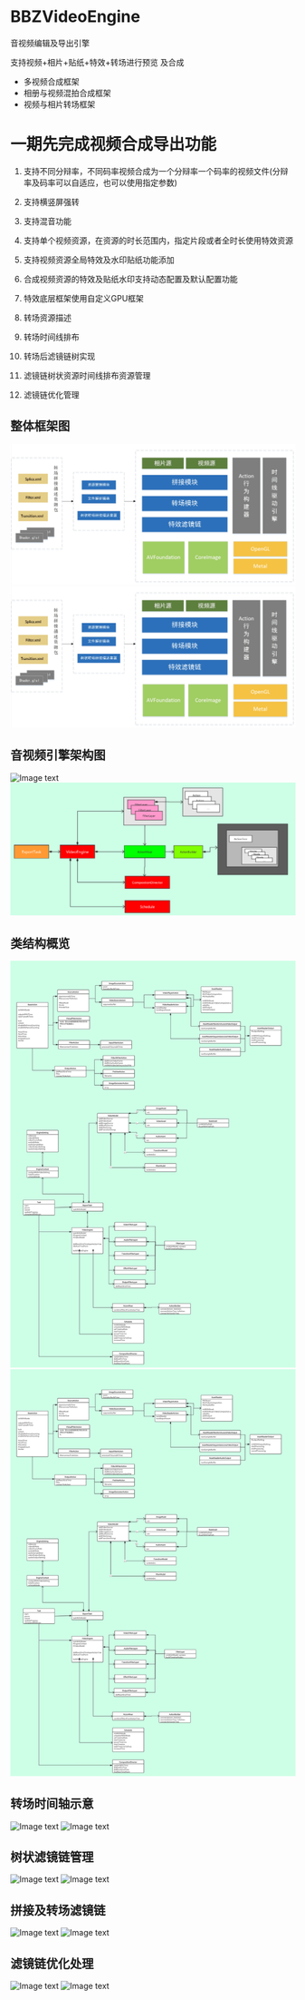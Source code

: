 # BBZVideoEngine
音视频编辑及导出引擎

支持视频+相片+贴纸+特效+转场进行预览 及合成 
* 多视频合成框架
* 相册与视频混拍合成框架 
* 视频与相片转场框架


# 一期先完成视频合成导出功能


1. 支持不同分辩率，不同码率视频合成为一个分辩率一个码率的视频文件(分辩率及码率可以自适应，也可以使用指定参数)
1. 支持横竖屏强转
1. 支持混音功能 
1. 支持单个视频资源，在资源的时长范围内，指定片段或者全时长使用特效资源
1. 支持视频资源全局特效及水印贴纸功能添加
1. 合成视频资源的特效及贴纸水印支持动态配置及默认配置功能
1. 特效底层框架使用自定义GPU框架

1. 转场资源描述 
1. 转场时间线排布 
1. 转场后滤镜链树实现 
1. 滤镜链树状资源时间线排布资源管理 
1. 滤镜链优化管理

## 整体框架图
![Image text](http://raw.githubusercontent.com/guolai/testCoreData/master/AVFoundation.png)
![Image text](https://github.com/guolai/testCoreData/blob/master/AVFoundation.png)


## 音视频引擎架构图
![Image text](http://raw.githubusercontent.com/guolai/testCoreData/master/AVFoundatioSimpleClass.jpg)
![Image text](https://github.com/guolai/testCoreData/blob/master/AVFoundatioSimpleClass.png)

## 类结构概览
![Image text](http://raw.githubusercontent.com/guolai/testCoreData/master/class.jpg)
![Image text](https://github.com/guolai/testCoreData/blob/master/class.jpg)

<!-- ## 音视频处理工作流 -->
<!-- ![Image text](http://raw.githubusercontent.com/guolai/testCoreData/master/DescriptionWorkFlow.jpg) -->
<!-- ![Image text](https://github.com/guolai/testCoreData/blob/master/DescriptionWorkFlow.jpg) -->
<!--  -->
<!-- ![Image text](http://raw.githubusercontent.com/guolai/testCoreData/master/VideoEngineWorkFlow.jpg) -->
<!-- ![Image text](https://github.com/guolai/testCoreData/blob/master/VideoEngineWorkFlow.jpg) -->


## 转场时间轴示意
![Image text](http://raw.githubusercontent.com/guolai/testCoreData/master/TransitionFlow.jpg)
![Image text](https://github.com/guolai/testCoreData/blob/master/TransitionFlow.jpg)

## 树状滤镜链管理
![Image text](http://raw.githubusercontent.com/guolai/testCoreData/master/FilterTreeManage.jpg)
![Image text](https://github.com/guolai/testCoreData/blob/master/FilterTreeManage.jpg)

## 拼接及转场滤镜链
![Image text](http://raw.githubusercontent.com/guolai/testCoreData/master/transitionAndSplice.jpg)
![Image text](https://github.com/guolai/testCoreData/blob/master/transitionAndSplice.jpg)

## 滤镜链优化处理
![Image text](http://raw.githubusercontent.com/guolai/testCoreData/master/FilterOptimization.jpg)
![Image text](https://github.com/guolai/testCoreData/blob/master/FilterOptimization.jpg)